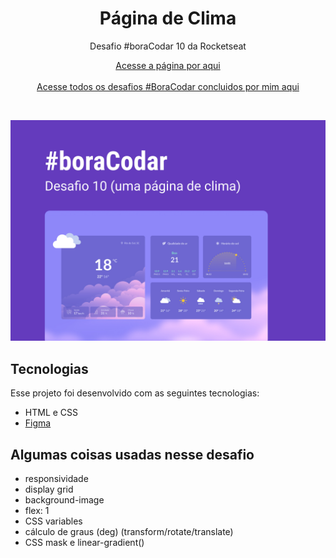 <h1 align="center">Página de Clima</h1>

<p align="center">Desafio #boraCodar 10 da Rocketseat</p>

<p align="center">
    <a href="https://lucasregisdemoraes.github.io/boracodar/challenges/pagina-de-clima">Acesse a página por aqui</a>
    <br>
    <br>
    <a href="https://lucasregisdemoraes.github.io/boracodar">Acesse todos os desafios #BoraCodar concluidos por mim aqui</a>
</p>

<br>

<p align="center">
    <img src="../../previews/pagina-de-clima.jpg">
</p>


## Tecnologias

Esse projeto foi desenvolvido com as seguintes tecnologias:

- HTML e CSS
- [Figma](https://figma.com)

## Algumas coisas usadas nesse desafio

- responsividade
- display grid
- background-image
- flex: 1
- CSS variables
- cálculo de graus (deg) (transform/rotate/translate)
- CSS mask e linear-gradient()
